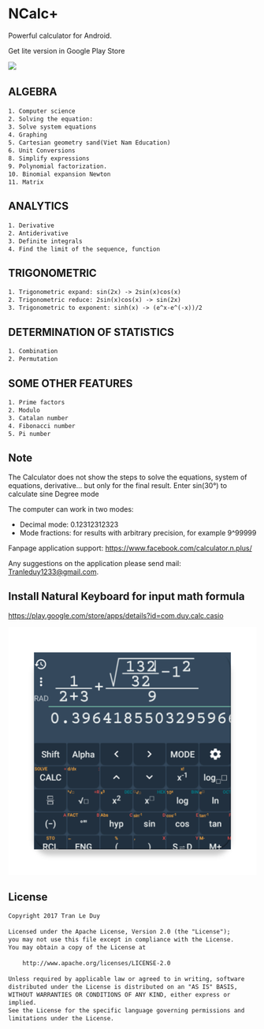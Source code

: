 # NCalc+
Powerful calculator for Android.

Get lite version in Google Play Store

<a href="https://play.google.com/store/apps/details?id=com.duy.calculator.free">
<img src="https://play.google.com/intl/en_us/badges/images/generic/en_badge_web_generic.png" width="300"></a>

## ALGEBRA

	1. Computer science
	2. Solving the equation:
	3. Solve system equations
	4. Graphing
	5. Cartesian geometry sand(Viet Nam Education)
	6. Unit Conversions
	8. Simplify expressions
	9. Polynomial factorization.
	10. Binomial expansion Newton
	11. Matrix

## ANALYTICS

	1. Derivative
	2. Antiderivative
	3. Definite integrals
	4. Find the limit of the sequence, function

## TRIGONOMETRIC

	1. Trigonometric expand: sin(2x) -> 2sin(x)cos(x)
	2. Trigonometric reduce: 2sin(x)cos(x) -> sin(2x)
	3. Trigonometric to exponent: sinh(x) -> (e^x-e^(-x))/2

## DETERMINATION OF STATISTICS

	1. Combination
	2. Permutation

## SOME OTHER FEATURES

	1. Prime factors
	2. Modulo
	3. Catalan number
	4. Fibonacci number
	5. Pi number

## Note

The Calculator does not show the steps to solve the equations, system of equations, derivative... but only for the final result.
Enter sin(30°) to calculate sine Degree mode

The computer can work in two modes:
- 	Decimal mode: 0.12312312323
- 	Mode fractions: for results with arbitrary precision, for example 9^99999

Fanpage application support: https://www.facebook.com/calculator.n.plus/

Any suggestions on the application please send mail: Tranleduy1233@gmail.com.

## Install Natural Keyboard for input math formula

https://play.google.com/store/apps/details?id=com.duy.calc.casio

![ICON](art/natural_icon-web.png)

## License

	Copyright 2017 Tran Le Duy

	Licensed under the Apache License, Version 2.0 (the "License");
	you may not use this file except in compliance with the License.
	You may obtain a copy of the License at

		http://www.apache.org/licenses/LICENSE-2.0

	Unless required by applicable law or agreed to in writing, software
	distributed under the License is distributed on an "AS IS" BASIS,
	WITHOUT WARRANTIES OR CONDITIONS OF ANY KIND, either express or implied.
	See the License for the specific language governing permissions and
	limitations under the License.